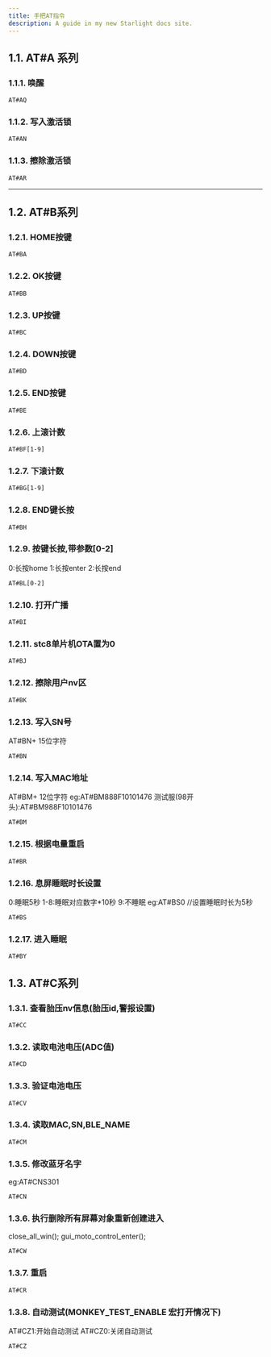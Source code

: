 ```yaml
---
title: 手把AT指令
description: A guide in my new Starlight docs site.
---
```



## 1.1. AT#A 系列

### 1.1.1. 唤醒

```AT
AT#AQ
```

### 1.1.2. 写入激活锁

```AT
AT#AN
```

### 1.1.3. 擦除激活锁

```AT
AT#AR
```

---

## 1.2. AT#B系列

### 1.2.1. HOME按键

```AT
AT#BA
```

### 1.2.2. OK按键

```AT
AT#BB
```

### 1.2.3. UP按键

```AT
AT#BC
```

### 1.2.4. DOWN按键

```AT
AT#BD
```

### 1.2.5. END按键

```AT
AT#BE
```

### 1.2.6. 上滚计数

```AT
AT#BF[1-9]
```

### 1.2.7. 下滚计数

```AT
AT#BG[1-9]
```

### 1.2.8. END键长按

```AT
AT#BH
```

### 1.2.9. 按键长按,带参数[0-2]

0:长按home
1:长按enter
2:长按end

```AT
AT#BL[0-2]
```

### 1.2.10. 打开广播

```AT
AT#BI
```

### 1.2.11. stc8单片机OTA置为0

```AT
AT#BJ
```

### 1.2.12. 擦除用户nv区

```AT
AT#BK
```

### 1.2.13. 写入SN号

AT#BN+ 15位字符

```AT
AT#BN
```

### 1.2.14. 写入MAC地址

AT#BM+ 12位字符
eg:AT#BM888F10101476
测试服(98开头):AT#BM988F10101476

```AT
AT#BM
```

### 1.2.15. 根据电量重启

```AT
AT#BR
```

### 1.2.16. 息屏睡眠时长设置

0:睡眠5秒
1-8:睡眠对应数字*10秒
9:不睡眠
eg:AT#BS0 //设置睡眠时长为5秒

```AT
AT#BS
```

### 1.2.17. 进入睡眠

```AT
AT#BY
```

## 1.3. AT#C系列

### 1.3.1. 查看胎压nv信息(胎压id,警报设置)

```AT
AT#CC
```

### 1.3.2. 读取电池电压(ADC值)

```AT
AT#CD
```

### 1.3.3. 验证电池电压

```AT
AT#CV
```

### 1.3.4. 读取MAC,SN,BLE_NAME

```AT
AT#CM
```

### 1.3.5. 修改蓝牙名字

eg:AT#CNS301

```AT
AT#CN
```

### 1.3.6. 执行删除所有屏幕对象重新创建进入

close_all_win();
gui_moto_control_enter();

```AT
AT#CW
```

### 1.3.7. 重启

```AT
AT#CR
```

### 1.3.8. 自动测试(MONKEY_TEST_ENABLE 宏打开情况下)

AT#CZ1:开始自动测试
AT#CZ0:关闭自动测试

```AT
AT#CZ
```
